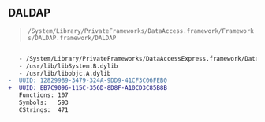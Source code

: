 ## DALDAP

> `/System/Library/PrivateFrameworks/DataAccess.framework/Frameworks/DALDAP.framework/DALDAP`

```diff

   - /System/Library/PrivateFrameworks/DataAccessExpress.framework/DataAccessExpress
   - /usr/lib/libSystem.B.dylib
   - /usr/lib/libobjc.A.dylib
-  UUID: 128299B9-3479-324A-9DD9-41CF3C06FEB0
+  UUID: EB7C9096-115C-356D-8D8F-A10CD3C85B8B
   Functions: 107
   Symbols:   593
   CStrings:  471

```
